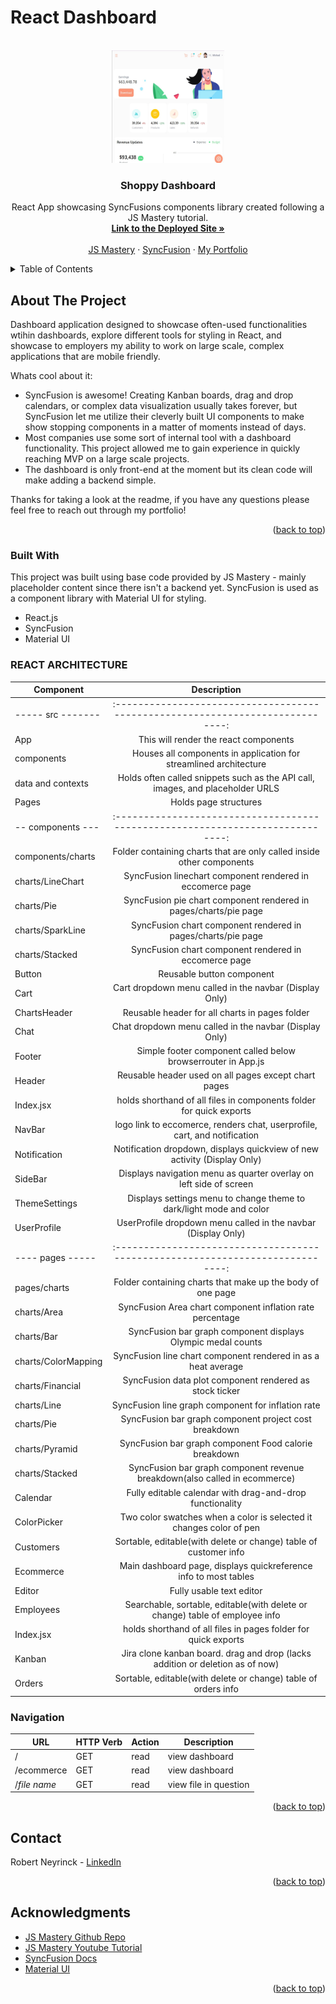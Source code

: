 # React Dashboard

<a name="readme-top"></a>

<!-- PROJECT LOGO -->
<br />
<div align="center">
  <a href="https://github.com/othneildrew/Best-README-Template">
    <img src="./src/data/shoppyDashboardScreenGrab.jpg" alt="Shoppy Logo" width="180" height="180">
  </a>

  <h3 align="center">Shoppy Dashboard</h3>

  <p align="center">
    React App showcasing SyncFusions components library created following a JS Mastery tutorial.
    <br />
    <a href="https://rneyrinck.github.io/reactdashboard/" target="_blank"><strong>Link to the Deployed Site »</strong></a>
    <br />
    <br />
    <a href="https://www.youtube.com/c/JavaScriptMastery" target="_blank">JS Mastery</a>
    ·
    <a href="https://www.syncfusion.com/?utm_source=youtube&utm_medium=video&utm_campaign=syncfusion_javascriptmastery_yt" target="_blank">SyncFusion</a>
    ·
    <a href="https://rneyrinck.github.io/Portfolio-2022/" target="_blank">My Portfolio</a>
  </p>
</div>

<!-- TABLE OF CONTENTS -->
<details>
  <summary>Table of Contents</summary>
  <ol>
    <li>
      <a href="#about-the-project">About The Project</a>
      <ul>
        <li><a href="#built-with">Built With</a></li>
        <li><a href="#react-architecture">React Architecture</a></li>
      </ul>
    </li>
    <li><a href="#contact">Contact</a></li>
    <li><a href="#acknowledgments">Acknowledgments</a></li>
  </ol>
</details>

<!-- ABOUT THE PROJECT -->

## About The Project

Dashboard application designed to showcase often-used functionalities wtihin dashboards, explore different tools for styling in React, and showcase to employers my ability to work on large scale, complex applications that are mobile friendly.

Whats cool about it:

- SyncFusion is awesome! Creating Kanban boards, drag and drop calendars, or complex data visualization usually takes forever, but SyncFusion let me utilize their cleverly built UI components to make show stopping components in a matter of moments instead of days.
- Most companies use some sort of internal tool with a dashboard functionality. This project allowed me to gain experience in quickly reaching MVP on a large scale projects.
- The dashboard is only front-end at the moment but its clean code will make adding a backend simple.

Thanks for taking a look at the readme, if you have any questions please feel free to reach out through my portfolio!

<p align="right">(<a href="#readme-top">back to top</a>)</p>

### Built With

This project was built using base code provided by JS Mastery - mainly placeholder content since there isn't a backend yet. SyncFusion is used as a component library with Material UI for styling.

- React.js
- SyncFusion
- Material UI

### REACT ARCHITECTURE

| Component           |                                  Description                                   |
| ------------------- | :----------------------------------------------------------------------------: |
| ----- src -------   | :----------------------------------------------------------------------------: |
| App                 |                     This will render the react components                      |
| components          |       Houses all components in application for streamlined architecture        |
| data and contexts   | Holds often called snippets such as the API call, images, and placeholder URLS |
| Pages               |                             Holds page structures                              |
| -- components ---   | :----------------------------------------------------------------------------: |
| components/charts   |     Folder containing charts that are only called inside other components      |
| charts/LineChart    |           SyncFusion linechart component rendered in eccomerce page            |
| charts/Pie          |        SyncFusion pie chart component rendered in pages/charts/pie page        |
| charts/SparkLine    |          SyncFusion chart component rendered in pages/charts/pie page          |
| charts/Stacked      |             SyncFusion chart component rendered in eccomerce page              |
| Button              |                           Reusable button component                            |
| Cart                |             Cart dropdown menu called in the navbar (Display Only)             |
| ChartsHeader        |                 Reusable header for all charts in pages folder                 |
| Chat                |             Chat dropdown menu called in the navbar (Display Only)             |
| Footer              |          Simple footer component called below browserrouter in App.js          |
| Header              |              Reusable header used on all pages except chart pages              |
| Index.jsx           |      holds shorthand of all files in components folder for quick exports       |
| NavBar              |   logo link to eccomerce, renders chat, userprofile, cart, and notification    |
| Notification        |    Notification dropdown, displays quickview of new activity (Display Only)    |
| SideBar             |       Displays navigation menu as quarter overlay on left side of screen       |
| ThemeSettings       |      Displays settings menu to change theme to dark/light mode and color       |
| UserProfile         |         UserProfile dropdown menu called in the navbar (Display Only)          |
| ---- pages -----    | :----------------------------------------------------------------------------: |
| pages/charts        |           Folder containing charts that make up the body of one page           |
| charts/Area         |           SyncFusion Area chart component inflation rate percentage            |
| charts/Bar          |          SyncFusion bar graph component displays Olympic medal counts          |
| charts/ColorMapping |         SyncFusion line chart component rendered in as a heat average          |
| charts/Financial    |            SyncFusion data plot component rendered as stock ticker             |
| charts/Line         |               SyncFusion line graph component for inflation rate               |
| charts/Pie          |             SyncFusion bar graph component project cost breakdown              |
| charts/Pyramid      |             SyncFusion bar graph component Food calorie breakdown              |
| charts/Stacked      |   SyncFusion bar graph component revenue breakdown(also called in ecommerce)   |
| Calendar            |            Fully editable calendar with drag-and-drop functionality            |
| ColorPicker         |      Two color swatches when a color is selected it changes color of pen       |
| Customers           |        Sortable, editable(with delete or change) table of customer info        |
| Ecommerce           |        Main dashboard page, displays quickreference info to most tables        |
| Editor              |                            Fully usable text editor                            |
| Employees           |  Searchable, sortable, editable(with delete or change) table of employee info  |
| Index.jsx           |         holds shorthand of all files in pages folder for quick exports         |
| Kanban              | Jira clone kanban board. drag and drop (lacks addition or deletion as of now)  |
| Orders              |         Sortable, editable(with delete or change) table of orders info         |

### Navigation

| **URL**             | **HTTP Verb** | **Action** | **Description**               |
| ------------------- | ------------- | ---------- | ----------------------------- |
| /                   | GET           | read       | view dashboard                |
| /ecommerce          | GET           | read       | view dashboard                |
| /_file name_        | GET           | read       | view file in question         |


<p align="right">(<a href="#readme-top">back to top</a>)</p>

<!-- CONTACT -->

## Contact

Robert Neyrinck - [LinkedIn](https://www.linkedin.com/in/robert-neyrinck/)

<p align="right">(<a href="#readme-top">back to top</a>)</p>

<!-- ACKNOWLEDGMENTS -->

## Acknowledgments

- [JS Mastery Github Repo](https://github.com/adrianhajdin/project_syncfusion_dashboard/blob/main/src/pages/Charts/Stacked.jsx)
- [JS Mastery Youtube Tutorial](https://www.youtube.com/watch?v=jx5hdo50a2M)
- [SyncFusion Docs](https://ej2.syncfusion.com/documentation/grid/getting-started/)
- [Material UI](https://mui.com/)

<p align="right">(<a href="#readme-top">back to top</a>)</p>
